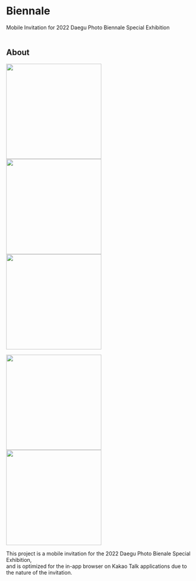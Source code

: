 # Biennale
Mobile Invitation for 2022 Daegu Photo Biennale Special Exhibition
<br><br>

## About
<img src="https://user-images.githubusercontent.com/81938036/182364776-9039dad4-96c4-40cd-b066-43e5a8684e56.png" width="256"> <img src="https://user-images.githubusercontent.com/81938036/182364778-7b4632cd-4047-498d-810d-ab4c83bd5204.png" width="256"> <img src="https://user-images.githubusercontent.com/81938036/182364779-81a951cb-7c72-43ff-bed9-65debcb63cd9.png" width="256">

<img src="https://user-images.githubusercontent.com/81938036/182364782-8a014b3f-3a91-485e-a391-609c60a267c3.png" width="256"> <img src="https://user-images.githubusercontent.com/81938036/182364785-15f76fb5-07d9-4cb4-8f64-d54e44c2e8bc.png" width="256">

This project is a mobile invitation for the 2022 Daegu Photo Bienale Special Exhibition,  
and is optimized for the in-app browser on Kakao Talk applications due to the nature of the invitation.

